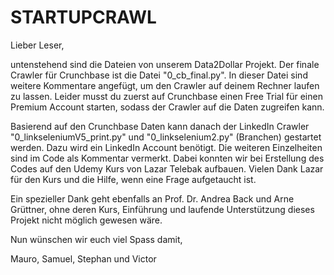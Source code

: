 # STARTUPCRAWL

Lieber Leser,

untenstehend sind die Dateien von unserem Data2Dollar Projekt. Der finale Crawler für Crunchbase ist die Datei "0_cb_final.py".
In dieser Datei sind weitere Kommentare angefügt, um den Crawler auf deinem Rechner laufen zu lassen. Leider musst du zuerst
auf Crunchbase einen Free Trial für einen Premium Account starten, sodass der Crawler auf die Daten zugreifen kann.

Basierend auf den Crunchbase Daten kann danach der LinkedIn Crawler "0_linkseleniumV5_print.py" und "0_linkselenium2.py" (Branchen) gestartet werden. Dazu wird ein LinkedIn Account benötigt. Die weiteren Einzelheiten sind im Code als Kommentar vermerkt. Dabei konnten wir bei Erstellung des Codes auf den Udemy Kurs von Lazar Telebak aufbauen. Vielen Dank Lazar für den Kurs und die Hilfe, wenn eine Frage aufgetaucht ist.

Ein spezieller Dank geht ebenfalls an Prof. Dr. Andrea Back und Arne Grüttner, ohne deren Kurs, Einführung und laufende Unterstützung dieses Projekt nicht möglich gewesen wäre.

Nun wünschen wir euch viel Spass damit,

Mauro, Samuel, Stephan und Victor
